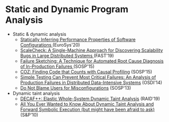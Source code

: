 # Static and Dynamic Program Analysis
- Static & dynamic analysis
    - [Statically Inferring Performance Properties of Software Configurations ](https://git.ece.iastate.edu/data-storage-lab/papers/static-and-dynamic-program-analysis/-/blob/master/paper/eurosys20-performance.pdf) (EuroSys'20)
    - [ScaleCheck: A Single-Machine Approach for Discovering Scalability Bugs in Large Distributed Systems ](https://git.ece.iastate.edu/data-storage-lab/papers/static-and-dynamic-program-analysis/-/blob/master/paper/fast19-stuardo.pdf) (FAST'19)
    - [Failure Sketching: A Technique for Automated Root Cause Diagnosis of In-Production Failures ](https://git.ece.iastate.edu/data-storage-lab/papers/static-and-dynamic-program-analysis/-/blob/master/paper/15_failure_sketching.pdf) (SOSP'15)
    - [COZ: Finding Code that Counts with Causal Profiling](http://sigops.org/s/conferences/sosp/2015/current/2015-Monterey/printable/090-curtsinger.pdf) (SOSP'15)
    - [Simple Testing Can Prevent Most Critical Failures: An Analysis of Production Failures in Distributed Data-Intensive Systems](https://git.ece.iastate.edu/data-storage-lab/papers/static-and-dynamic-program-analysis/-/blob/master/paper/osdi14-paper-yuan.pdf) (OSDI'14)
    - [Do Not Blame Users for Misconfigurations](https://cseweb.ucsd.edu/~tixu/papers/sosp13.pdf) (SOSP'13)
- Dynamic taint analysis
    - [DECAF++: Elastic Whole-System Dynamic Taint Analysis](https://www.usenix.org/system/files/raid2019-davanian.pdf) (RAID'19)
    - [All You Ever Wanted to Know About
Dynamic Taint Analysis and Forward Symbolic Execution
(but might have been afraid to ask)](https://git.ece.iastate.edu/data-storage-lab/papers/static-and-dynamic-program-analysis/-/blob/master/paper/10_symbolic.pdf) (S&P'10)
